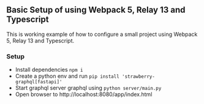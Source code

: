 ## Basic Setup of using Webpack 5, Relay 13 and Typescript

This is working example of how to configure a small project using Webpack 5, Relay 13 and Typescript.

### Setup
- Install dependencies `npm i`
- Create a python env and run `pip install 'strawberry-graphql[fastapi]'`
- Start graphql server graphql using `python server/main.py`
- Open browser to http://localhost:8080/app/index.html
